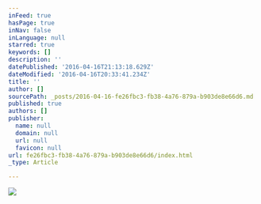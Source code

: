 ```yaml
---
inFeed: true
hasPage: true
inNav: false
inLanguage: null
starred: true
keywords: []
description: ''
datePublished: '2016-04-16T21:13:18.629Z'
dateModified: '2016-04-16T20:33:41.234Z'
title: ''
author: []
sourcePath: _posts/2016-04-16-fe26fbc3-fb38-4a76-879a-b903de8e66d6.md
published: true
authors: []
publisher:
  name: null
  domain: null
  url: null
  favicon: null
url: fe26fbc3-fb38-4a76-879a-b903de8e66d6/index.html
_type: Article

---
```

![](https://the-grid-user-content.s3-us-west-2.amazonaws.com/52d62a84-717d-4ba0-9d51-5b775c7e9312.jpg)